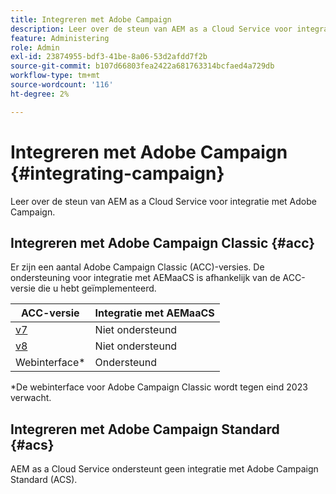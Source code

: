 ```yaml
---
title: Integreren met Adobe Campaign
description: Leer over de steun van AEM as a Cloud Service voor integratie met Adobe Campaign.
feature: Administering
role: Admin
exl-id: 23874955-bdf3-41be-8a06-53d2afdd7f2b
source-git-commit: b107d66803fea2422a681763314bcfaed4a729db
workflow-type: tm+mt
source-wordcount: '116'
ht-degree: 2%

---
```



# Integreren met Adobe Campaign {#integrating-campaign}

Leer over de steun van AEM as a Cloud Service voor integratie met Adobe Campaign.

## Integreren met Adobe Campaign Classic {#acc}

Er zijn een aantal Adobe Campaign Classic (ACC)-versies. De ondersteuning voor integratie met AEMaaCS is afhankelijk van de ACC-versie die u hebt geïmplementeerd.

| ACC-versie | Integratie met AEMaaCS |
|---|---|
| [v7](https://experienceleague.adobe.com/docs/campaign-classic.html) | Niet ondersteund |
| [v8](https://experienceleague.adobe.com/docs/campaign-v8.html) | Niet ondersteund |
| Webinterface* | Ondersteund |

*De webinterface voor Adobe Campaign Classic wordt tegen eind 2023 verwacht.

## Integreren met Adobe Campaign Standard {#acs}

AEM as a Cloud Service ondersteunt geen integratie met Adobe Campaign Standard (ACS).
